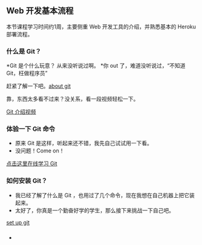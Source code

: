 ## Web 开发基本流程

本节课程学习时间约1周，主要侧重 Web 开发工具的介绍，并熟悉基本的 Heroku 部署流程。

### 什么是 Git？
*Git 是个什么玩意？ 从来没听说过啊。
*你 out 了，难道没听说过，“不知道 Git，枉做程序员”

赶紧了解一下吧。[about git](http://zh.wikipedia.org/zh/Git)

靠，东西太多看不过来？没关系，看一段视频轻松一下。

[Git 介绍视频](http://gitreal.codeschool.com/levels/1)

### 体验一下 Git 命令
* 原来 Git 是这样，听起来还不错，我先自己试试用一下看。
* 没问题！Come on！

[点击这里在线学习 Git](https://www.codeschool.com/courses/git-real)

### 如何安装 Git？
* 我已经了解了什么是 Git ，也用过了几个命令，现在我想在自己机器上把它装起来。
* 太好了，你真是一个勤奋好学的学生，那么接下来挑战一下自己吧。

[set up git](https://help.github.com/articles/set-up-git)

### 


* 

